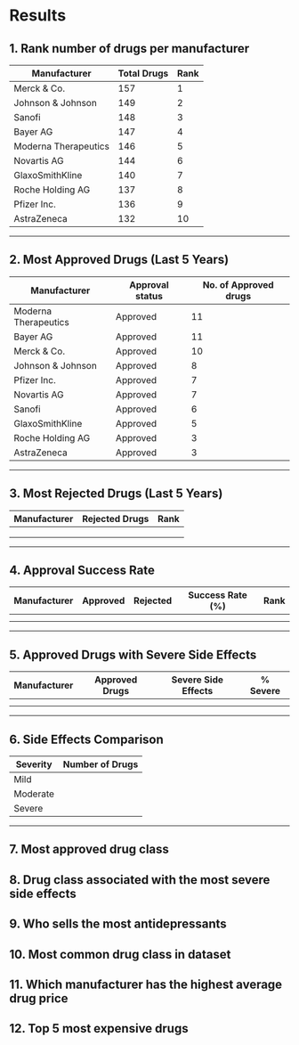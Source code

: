 # Results

## 1. Rank number of drugs per manufacturer  

| Manufacturer         | Total Drugs | Rank |
|----------------------|-------------|------|
| Merck & Co.          | 157         | 1    |
| Johnson & Johnson    | 149         | 2    |
| Sanofi               | 148         | 3    |
| Bayer AG             | 147         | 4    |
| Moderna Therapeutics | 146         | 5    |
| Novartis AG          | 144         | 6    |
| GlaxoSmithKline      | 140         | 7    |
| Roche Holding AG     | 137         | 8    |
| Pfizer Inc.          | 136         | 9    |
| AstraZeneca          | 132         | 10   |
---------------------------------------------

## 2. Most Approved Drugs (Last 5 Years)

|     Manufacturer     | Approval status | No. of Approved drugs |
|----------------------|-----------------|-----------------------|
| Moderna Therapeutics | Approved        |  11                   |
| Bayer AG             | Approved        |  11                   | 
| Merck & Co.          | Approved        |  10                   |
| Johnson & Johnson    | Approved        |   8                   |
| Pfizer Inc.          | Approved        |   7                   |
| Novartis AG          | Approved        |   7                   |
| Sanofi               | Approved        |   6                   |
| GlaxoSmithKline       | Approved        |   5                    |
| Roche Holding AG      | Approved        |   3                    |
| AstraZeneca           | Approved        |   3                    || |
--------------------------------------------------------------------

## 3. Most Rejected Drugs (Last 5 Years)
| Manufacturer | Rejected Drugs | Rank |
|--------------|----------------|------|
|              |                |      |
|              |                |      |
|              |                |      |

---

## 4. Approval Success Rate
| Manufacturer | Approved | Rejected | Success Rate (%) | Rank |
|--------------|----------|----------|------------------|------|
|              |          |          |                  |      |
|              |          |          |                  |      |

---

## 5. Approved Drugs with Severe Side Effects
| Manufacturer | Approved Drugs | Severe Side Effects | % Severe |
|--------------|----------------|---------------------|----------|
|              |                |                     |          |
|              |                |                     |          |

---

## 6. Side Effects Comparison
| Severity   | Number of Drugs |
|------------|-----------------|
| Mild       |                 |
| Moderate   |                 |
| Severe     |                 |

---

## 7. Most approved drug class

## 8. Drug class associated with the most severe side effects

## 9. Who sells the most antidepressants

## 10. Most common drug class in dataset

## 11. Which manufacturer has the highest average drug price

## 12. Top 5 most expensive drugs


	

